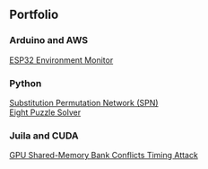 ## Portfolio
### Arduino and AWS
[ESP32 Environment Monitor](https://github.com/djmaster458/iot)

### Python
[Substitution Permutation Network (SPN)](python/spn/)  
[Eight Puzzle Solver](python/eightpuzzle/)

### Juila and CUDA
[GPU Shared-Memory Bank Conflicts Timing Attack](https://github.com/djmaster458/gpu-bank-conflict-timing/)
